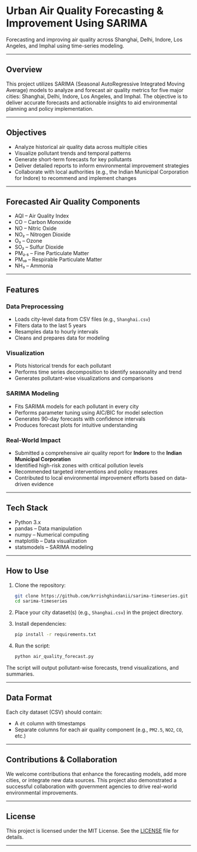 # Urban Air Quality Forecasting & Improvement Using SARIMA

Forecasting and improving air quality across Shanghai, Delhi, Indore, Los Angeles, and Imphal using time-series modeling.

---

## Overview

This project utilizes SARIMA (Seasonal AutoRegressive Integrated Moving Average) models to analyze and forecast air quality metrics for five major cities: Shanghai, Delhi, Indore, Los Angeles, and Imphal. The objective is to deliver accurate forecasts and actionable insights to aid environmental planning and policy implementation.

---

## Objectives

* Analyze historical air quality data across multiple cities
* Visualize pollutant trends and temporal patterns
* Generate short-term forecasts for key pollutants
* Deliver detailed reports to inform environmental improvement strategies
* Collaborate with local authorities (e.g., the Indian Municipal Corporation for Indore) to recommend and implement changes

---

## Forecasted Air Quality Components

* AQI – Air Quality Index
* CO – Carbon Monoxide
* NO – Nitric Oxide
* NO₂ – Nitrogen Dioxide
* O₃ – Ozone
* SO₂ – Sulfur Dioxide
* PM₂.₅ – Fine Particulate Matter
* PM₁₀ – Respirable Particulate Matter
* NH₃ – Ammonia

---

## Features

### Data Preprocessing

* Loads city-level data from CSV files (e.g., `Shanghai.csv`)
* Filters data to the last 5 years
* Resamples data to hourly intervals
* Cleans and prepares data for modeling

### Visualization

* Plots historical trends for each pollutant
* Performs time series decomposition to identify seasonality and trend
* Generates pollutant-wise visualizations and comparisons

### SARIMA Modeling

* Fits SARIMA models for each pollutant in every city
* Performs parameter tuning using AIC/BIC for model selection
* Generates 90-day forecasts with confidence intervals
* Produces forecast plots for intuitive understanding

### Real-World Impact

* Submitted a comprehensive air quality report for **Indore** to the **Indian Municipal Corporation**
* Identified high-risk zones with critical pollution levels
* Recommended targeted interventions and policy measures
* Contributed to local environmental improvement efforts based on data-driven evidence

---

## Tech Stack

* Python 3.x
* pandas – Data manipulation
* numpy – Numerical computing
* matplotlib – Data visualization
* statsmodels – SARIMA modeling

---

## How to Use

1. Clone the repository:

   ```bash
   git clone https://github.com/krrishghindanii/sarima-timeseries.git
   cd sarima-timeseries
   ```

2. Place your city dataset(s) (e.g., `Shanghai.csv`) in the project directory.

3. Install dependencies:

   ```bash
   pip install -r requirements.txt
   ```

4. Run the script:

   ```bash
   python air_quality_forecast.py
   ```

The script will output pollutant-wise forecasts, trend visualizations, and summaries.

---

## Data Format

Each city dataset (CSV) should contain:

* A `dt` column with timestamps
* Separate columns for each air quality component (e.g., `PM2.5`, `NO2`, `CO`, etc.)

---

## Contributions & Collaboration

We welcome contributions that enhance the forecasting models, add more cities, or integrate new data sources. This project also demonstrated a successful collaboration with government agencies to drive real-world environmental improvements.

---

## License

This project is licensed under the MIT License. See the [LICENSE](LICENSE) file for details.

---
